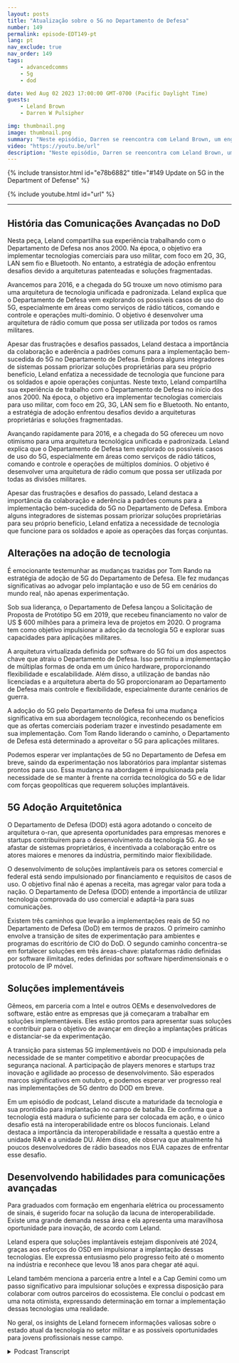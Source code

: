 ```yaml
---
layout: posts
title: "Atualização sobre o 5G no Departamento de Defesa"
number: 149
permalink: episode-EDT149-pt
lang: pt
nav_exclude: true
nav_order: 149
tags:
    - advancedcomms
    - 5g
    - dod

date: Wed Aug 02 2023 17:00:00 GMT-0700 (Pacific Daylight Time)
guests:
    - Leland Brown
    - Darren W Pulsipher

img: thumbnail.png
image: thumbnail.png
summary: "Neste episódio, Darren se reencontra com Leland Brown, um engenheiro principal na Capgemini e um convidado anterior do programa, para discutir os avanços futuros da tecnologia 5G no Departamento de Defesa dos Estados Unidos."
video: "https://youtu.be/url"
description: "Neste episódio, Darren se reencontra com Leland Brown, um engenheiro principal na Capgemini e um convidado anterior do programa, para discutir os avanços futuros da tecnologia 5G no Departamento de Defesa dos Estados Unidos."
---
```


<div>
{% include transistor.html id="e78b6882" title="#149 Update on 5G in the Department of Defense" %}

{% include youtube.html id="url" %}
</div>

---

## História das Comunicações Avançadas no DoD

Nesta peça, Leland compartilha sua experiência trabalhando com o Departamento de Defesa nos anos 2000. Na época, o objetivo era implementar tecnologias comerciais para uso militar, com foco em 2G, 3G, LAN sem fio e Bluetooth. No entanto, a estratégia de adoção enfrentou desafios devido a arquiteturas patenteadas e soluções fragmentadas.

Avancemos para 2016, e a chegada do 5G trouxe um novo otimismo para uma arquitetura de tecnologia unificada e padronizada. Leland explica que o Departamento de Defesa vem explorando os possíveis casos de uso do 5G, especialmente em áreas como serviços de rádio táticos, comando e controle e operações multi-domínio. O objetivo é desenvolver uma arquitetura de rádio comum que possa ser utilizada por todos os ramos militares.

Apesar das frustrações e desafios passados, Leland destaca a importância da colaboração e aderência a padrões comuns para a implementação bem-sucedida do 5G no Departamento de Defesa. Embora alguns integradores de sistemas possam priorizar soluções proprietárias para seu próprio benefício, Leland enfatiza a necessidade de tecnologia que funcione para os soldados e apoie operações conjuntas. Neste texto, Leland compartilha sua experiência de trabalho com o Departamento de Defesa no início dos anos 2000. Na época, o objetivo era implementar tecnologias comerciais para uso militar, com foco em 2G, 3G, LAN sem fio e Bluetooth. No entanto, a estratégia de adoção enfrentou desafios devido a arquiteturas proprietárias e soluções fragmentadas.

Avançando rapidamente para 2016, e a chegada do 5G ofereceu um novo otimismo para uma arquitetura tecnológica unificada e padronizada. Leland explica que o Departamento de Defesa tem explorado os possíveis casos de uso do 5G, especialmente em áreas como serviços de rádio táticos, comando e controle e operações de múltiplos domínios. O objetivo é desenvolver uma arquitetura de rádio comum que possa ser utilizada por todas as divisões militares.

Apesar das frustrações e desafios do passado, Leland destaca a importância da colaboração e aderência a padrões comuns para a implementação bem-sucedida do 5G no Departamento de Defesa. Embora alguns integradores de sistemas possam priorizar soluções proprietárias para seu próprio benefício, Leland enfatiza a necessidade de tecnologia que funcione para os soldados e apoie as operações das forças conjuntas.

## Alterações na adoção de tecnologia

É emocionante testemunhar as mudanças trazidas por Tom Rando na estratégia de adoção de 5G do Departamento de Defesa. Ele fez mudanças significativas ao advogar pelo implantação e uso de 5G em cenários do mundo real, não apenas experimentação.

Sob sua liderança, o Departamento de Defesa lançou a Solicitação de Proposta de Protótipo 5G em 2019, que recebeu financiamento no valor de US $ 600 milhões para a primeira leva de projetos em 2020. O programa tem como objetivo impulsionar a adoção da tecnologia 5G e explorar suas capacidades para aplicações militares.

A arquitetura virtualizada definida por software do 5G foi um dos aspectos chave que atraiu o Departamento de Defesa. Isso permitiu a implementação de múltiplas formas de onda em um único hardware, proporcionando flexibilidade e escalabilidade. Além disso, a utilização de bandas não licenciadas e a arquitetura aberta do 5G proporcionaram ao Departamento de Defesa mais controle e flexibilidade, especialmente durante cenários de guerra.

A adoção do 5G pelo Departamento de Defesa foi uma mudança significativa em sua abordagem tecnológica, reconhecendo os benefícios que as ofertas comerciais poderiam trazer e investindo pesadamente em sua implementação. Com Tom Rando liderando o caminho, o Departamento de Defesa está determinado a aproveitar o 5G para aplicações militares.

Podemos esperar ver implantações de 5G no Departamento de Defesa em breve, saindo da experimentação nos laboratórios para implantar sistemas prontos para uso. Essa mudança na abordagem é impulsionada pela necessidade de se manter à frente na corrida tecnológica do 5G e de lidar com forças geopolíticas que requerem soluções implantáveis.

## 5G Adoção Arquitetônica

O Departamento de Defesa (DOD) está agora adotando o conceito de arquitetura o-ran, que apresenta oportunidades para empresas menores e startups contribuírem para o desenvolvimento da tecnologia 5G. Ao se afastar de sistemas proprietários, é incentivada a colaboração entre os atores maiores e menores da indústria, permitindo maior flexibilidade.

O desenvolvimento de soluções implantáveis para os setores comercial e federal está sendo impulsionado por financiamento e requisitos de casos de uso. O objetivo final não é apenas a receita, mas agregar valor para toda a nação. O Departamento de Defesa (DOD) entende a importância de utilizar tecnologia comprovada do uso comercial e adaptá-la para suas comunicações.

Existem três caminhos que levarão a implementações reais de 5G no Departamento de Defesa (DoD) em termos de prazos. O primeiro caminho envolve a transição de sites de experimentação para ambientes e programas do escritório de CIO do DoD. O segundo caminho concentra-se em fortalecer soluções em três áreas-chave: plataformas rádio definidas por software ilimitadas, redes definidas por software hiperdimensionais e o protocolo de IP móvel.

## Soluções implementáveis

Gêmeos, em parceria com a Intel e outros OEMs e desenvolvedores de software, estão entre as empresas que já começaram a trabalhar em soluções implementáveis. Eles estão prontos para apresentar suas soluções e contribuir para o objetivo de avançar em direção a implantações práticas e distanciar-se da experimentação.

A transição para sistemas 5G implementáveis no DOD é impulsionada pela necessidade de se manter competitivo e abordar preocupações de segurança nacional. A participação de players menores e startups traz inovação e agilidade ao processo de desenvolvimento. São esperados marcos significativos em outubro, e podemos esperar ver progresso real nas implementações de 5G dentro do DOD em breve.

Em um episódio de podcast, Leland discute a maturidade da tecnologia e sua prontidão para implantação no campo de batalha. Ele confirma que a tecnologia está madura o suficiente para ser colocada em ação, e o único desafio está na interoperabilidade entre os blocos funcionais. Leland destaca a importância da interoperabilidade e ressalta a questão entre a unidade RAN e a unidade DU. Além disso, ele observa que atualmente há poucos desenvolvedores de rádio baseados nos EUA capazes de enfrentar esse desafio.

## Desenvolvendo habilidades para comunicações avançadas

Para graduados com formação em engenharia elétrica ou processamento de sinais, é sugerido focar na solução da lacuna de interoperabilidade. Existe uma grande demanda nessa área e ela apresenta uma maravilhosa oportunidade para inovação, de acordo com Leland.

Leland espera que soluções implantáveis estejam disponíveis até 2024, graças aos esforços do OSD em impulsionar a implantação dessas tecnologias. Ele expressa entusiasmo pelo progresso feito até o momento na indústria e reconhece que levou 18 anos para chegar até aqui.

Leland também menciona a parceria entre a Intel e a Cap Gemini como um passo significativo para impulsionar soluções e expressa disposição para colaborar com outros parceiros do ecossistema. Ele conclui o podcast em uma nota otimista, expressando determinação em tornar a implementação dessas tecnologias uma realidade.

No geral, os insights de Leland fornecem informações valiosas sobre o estado atual da tecnologia no setor militar e as possíveis oportunidades para jovens profissionais nesse campo.



<details>
<summary> Podcast Transcript </summary>

<p></p>

</details>
